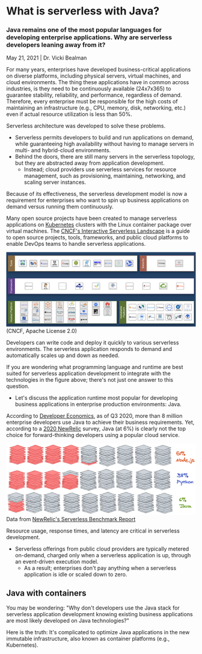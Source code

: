 # What is serverless with Java?

### Java remains one of the most popular languages for developing enterprise applications. Why are serverless developers leaning away from it?

May 21, 2021 | Dr. Vicki Bealman

For many years, enterprises have developed business-critical applications on diverse platforms, including physical servers, virtual machines, and cloud environments. The thing these applications have in common across industries, is they need to be continuously available (24x7x365) to guarantee stability, reliability, and performance, regardless of demand. Therefore, every enterprise must be responsible for the high costs of maintaining an infrastructure (e.g., CPU, memory, disk, networking, etc.) even if actual resource utilization is less than 50%.

Serverless architecture was developed to solve these problems. 
- Serverless permits developers to build and run applications on demand, while guaranteeing high availability without having to manage servers in multi- and hybrid-cloud environments. 
- Behind the doors, there are still many servers in the serverless topology, but they are abstracted away from application development. 
  - Instead; cloud providers use serverless services for resource management, such as provisioning, maintaining, networking, and scaling server instances.

Because of its effectiveness, the serverless development model is now a requirement for enterprises who want to spin up business applications on demand versus running them continuously.

Many open source projects have been created to manage serverless applications on [Kubernetes](https://opensource.com/article/19/6/reasons-kubernetes) clusters with the Linux container package over virtual machines. The [CNCF's Interactive Serverless Landscape](https://landscape.cncf.io/serverless?zoom=150) is a guide to open source projects, tools, frameworks, and public cloud platforms to enable DevOps teams to handle serverless applications.

![](https://github.com/DrVicki/back-end-development/blob/main/cncf-serverless-landscape.png)
(CNCF, Apache License 2.0)

Developers can write code and deploy it quickly to various serverless environments. The serverless application responds to demand and automatically scales up and down as needed.

If you are wondering what programming language and runtime are best suited for serverless application development to integrate with the technologies in the figure above; there's not just one answer to this question. 
- Let's discuss the application runtime most popular for developing business applications in enterprise production environments: Java.

According to [Developer Economics](https://developereconomics.com/), as of Q3 2020, more than 8 million enterprise developers use Java to achieve their business requirements. Yet, according to a [2020 NewRelic](https://newrelic.com/resources/ebooks/serverless-benchmark-report-aws-lambda-2020) survey, Java (at 6%) is clearly not the top choice for forward-thinking developers using a popular cloud service.

![](https://github.com/DrVicki/back-end-development/blob/main/newrelic_serverlessbenchmarkreport.png)
<br> Data from [NewRelic's Serverless Benchmark Report](https://newrelic.com/resources/ebooks/serverless-benchmark-report-aws-lambda-2020)

Resource usage, response times, and latency are critical in serverless development. 
- Serverless offerings from public cloud providers are typically metered on-demand, charged only when a serverless application is up, through an event-driven execution model. 
  - As a result; enterprises don't pay anything when a serverless application is idle or scaled down to zero.

## Java with containers

You may be wondering: "Why don't developers use the Java stack for serverless application development knowing existing business applications are most likely developed on Java technologies?"

Here is the truth: It's complicated to optimize Java applications in the new immutable infrastructure, also known as container platforms (e.g., Kubernetes).
